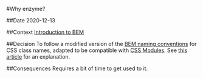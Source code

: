 #Why enzyme?

##Date
2020-12-13

##Context
[Introduction to BEM](http://getbem.com/naming/) 

##Decision
To follow a modified version of the [BEM naming conventions](http://getbem.com/introduction/) for CSS class names, adapted to be compatible with [CSS Modules](https://github.com/css-modules/css-modules). See [this article](https://medium.com/trabe/a-comprehensive-guide-to-using-bem-with-react-14d00c199e0d) for an
explanation.

##Consequences
Requires a bit of time to get used to it. 
